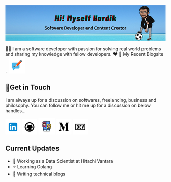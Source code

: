 <!-- icons  -->

[1.1]: https://github.com/hardy8059/hardy8059/blob/master/assets/icons/icons8-linkedin-48.png (linkedin icon with padding)
[2.1]: https://github.com/hardy8059/hardy8059/blob/master/assets/icons/icons8-github-48.png (github icon with padding)
[3.1]: https://github.com/hardy8059/hardy8059/blob/master/assets/icons/contact-48.png (contact icon with padding)
[4.1]: https://github.com/hardy8059/hardy8059/blob/master/assets/icons/icons8-medium-new-48.png (medium icon with padding)
[5.1]: https://github.com/hardy8059/hardy8059/blob/master/assets/icons/icons8-dev-48.png (dev icon with padding)
[6.1]: https://github.com/hardy8059/hardy8059/blob/master/assets/icons/blog-48.png (blog icon with padding)

<!-- links to my social media accounts -->

[1]: https://www.linkedin.com/in/hardikmunjal
[2]: https://github.com/hardy8059
[3]: https://hardikmunjal.com/contact
[4]: https://medium.com/@hardymunjal
[5]: https://dev.to/hardikmunjal
[6]: https://buddingengineer.com

<p align="center">
  <img src="https://github.com/hardy8059/hardy8059/blob/master/Github_Banner.png?raw=true">
</p>

🙋‍♂ I am a software developer with passion for solving real world problems and sharing my knowledge with fellow developers. ❤ 🤗
My Recent Blogsite - [![blog hardikmunjal][6.1]][6]

## 🤝Get in Touch

I am always up for a discussion on softwares, freelancing, business and philosophy. You can follow me or hit me up for a discussion on below handles...

[![linkedin hardikmunjal][1.1]][1]
[![github hardikmunjal][2.1]][2]
[![contact hardikmunjal][3.1]][3]
[![medium hardikmunjal][4.1]][4]
[![dev to hardikmunjal][5.1]][5]

## Current Updates

- 💼 Working as a Data Scientist at Hitachi Vantara
- ⭐ Learning Golang
- 📌 Writing technical blogs
